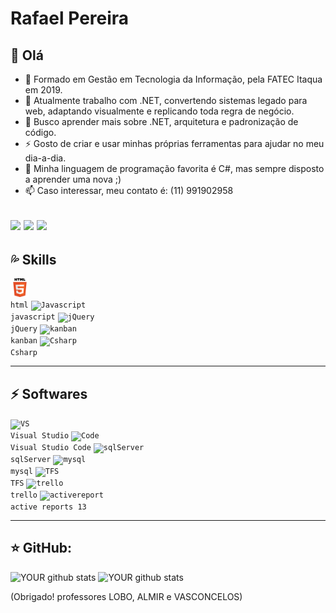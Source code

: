 <!--### Hi there 👋 -->

# Rafael Pereira
## 👋 Olá 
- 👯  Formado em Gestão em Tecnologia da Informação, pela FATEC Itaqua em 2019.
- 🔭  Atualmente trabalho com .NET, convertendo sistemas legado para web, adaptando visualmente e replicando toda regra de negócio.
- 🌱  Busco aprender mais sobre .NET, arquitetura e padronização de código.
- ⚡   Gosto de criar e usar minhas próprias ferramentas para ajudar no meu dia-a-dia.
- 💬  Minha linguagem de programação favorita é C#, mas sempre disposto a aprender uma nova ;)
- 📫  Caso interessar, meu contato é: (11) 991902958

[<img src = "https://img.shields.io/badge/facebook-%231877F2.svg?&style=for-the-badge&logo=facebook&logoColor=white">](https://www.facebook.com/rafabanguela)
[<img src="https://img.shields.io/badge/linkedin-%230077B5.svg?&style=for-the-badge&logo=linkedin&logoColor=white" />](https://www.linkedin.com/in/rafael-pereira-679419127/) 
[<img src = "https://img.shields.io/badge/instagram-%23E4405F.svg?&style=for-the-badge&logo=instagram&logoColor=white">](https://www.instagram.com/) 
----

##  :sweat_drops:  Skills
<code><img height="30" src="https://raw.githubusercontent.com/github/explore/80688e429a7d4ef2fca1e82350fe8e3517d3494d/topics/html/html.png" alt="HTML5"/> html</code>
<code><img height="30" src="https://github.com/banguelajpg/banguelajpg/blob/main/icones/javascript.png" alt="Javascript"/> javascript</code>
<code><img height="30" src="https://github.com/banguelajpg/banguelajpg/blob/main/icones/jquery.png" alt="jQuery"/> jQuery</code>
<code><img height="30" src="https://github.com/banguelajpg/banguelajpg/blob/main/icones/kanban.png" alt="kanban"/> kanban</code>
<code><img height="30" src="https://docs.microsoft.com/en-us/windows/images/csharp-logo.png" alt="Csharp"/> Csharp</code>

 ----
 
##  ⚡  Softwares

<code><img height="30" src="https://github.com/banguelajpg/banguelajpg/blob/main/icones/vstudio.png" alt="VS"/> Visual Studio</code>
<code><img height="30" src="https://github.com/banguelajpg/banguelajpg/blob/main/icones/vscode.png" alt="Code"/> Visual Studio Code</code>
<code><img height="30" src="https://github.com/banguelajpg/banguelajpg/blob/main/icones/sqlserver.png" alt="sqlServer"/> sqlServer</code>
<code><img height="30" src="https://github.com/banguelajpg/banguelajpg/blob/main/icones/mysql.png" alt="mysql"/> mysql</code>
<code><img height="30" src="https://github.com/banguelajpg/banguelajpg/blob/main/icones/tfs.png" alt="TFS"/> TFS</code>
<code><img height="30" src="https://github.com/banguelajpg/banguelajpg/blob/main/icones/trello.png" alt="trello"/> trello</code>
<code><img height="30" src="https://github.com/banguelajpg/banguelajpg/blob/main/icones/activereport.png" alt="activereport"/> active reports 13</code>
  
----
## ⭐ GitHub:

![YOUR github stats](https://github-readme-stats.vercel.app/api?username=rps90&theme=chartreuse-dark&show_icons=true)
![YOUR github stats](https://github-readme-stats.vercel.app/api/top-langs/?username=rps90&theme=chartreuse-dark&show_icons=true)

(Obrigado! professores LOBO, ALMIR e VASCONCELOS)
<!--
[<img src="https://img.shields.io/badge/twitter-%231DA1F2.svg?&style=for-the-badge&logo=twitter&logoColor=white" />](https://twitter.com/chiquinelli) 


![snake animation](https://github.com/Chiquinelli/Chiquinelli/blob/output/github-contribution-grid-snake.svg)
-->
